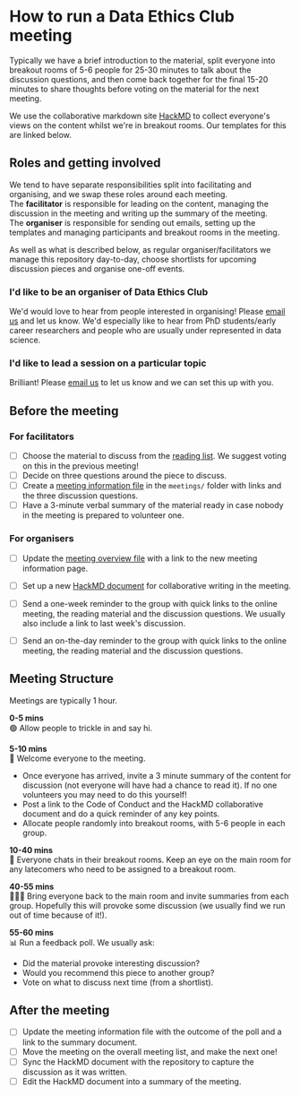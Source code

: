 # How to run a Data Ethics Club meeting

Typically we have a brief introduction to the material, split everyone into breakout rooms of 5-6 people for 25-30 minutes to talk about the discussion questions, and then come back together for the final 15-20 minutes to share thoughts before voting on the material for the next meeting. 

We use the collaborative markdown site [HackMD](https://hackmd.io/) to collect everyone's views on the content whilst we're in breakout rooms. Our templates for this are linked below.  

## Roles and getting involved
We tend to have separate responsibilities split into facilitating and organising, and we swap these roles around each meeting.  
The **facilitator** is responsible for leading on the content,  managing the discussion in the meeting and writing up the summary of the meeting.  
The **organiser** is responsible for sending out emails, setting up the templates and managing participants and breakout rooms in the meeting.  
  
As well as what is described below, as regular organiser/facilitators we manage this repository day-to-day, choose shortlists for upcoming discussion pieces and organise one-off events.
  
### I'd like to be an organiser of Data Ethics Club
We'd would love to hear from people interested in organising! Please [email us](mailto:grp-ethicaldatascience@groups.bristol.ac.uk) and let us know. We'd especially like to hear from PhD students/early career researchers and people who are usually under represented in data science. 

### I'd like to lead a session on a particular topic
Brilliant! Please [email us](mailto:grp-ethicaldatascience@groups.bristol.ac.uk) to let us know and we can set this up with you. 

## Before the meeting

### For facilitators
- [ ] Choose the material to discuss from the [reading list](./../READING-LIST.md). We suggest voting on this in the previous meeting!  
- [ ] Decide on three questions around the piece to discuss.  
- [ ] Create a [meeting information file](./../meetings/meeting_template.md) in the `meetings/` folder with links and the three discussion questions.
- [ ] Have a 3-minute verbal summary of the material ready in case nobody in the meeting is prepared to volunteer one.  

### For organisers
- [ ] Update the [meeting overview file](./../MEETINGS.md) with a link to the new meeting information page.
- [ ] Set up a new [HackMD document](./templates/HackMD_meeting_template.md) for collaborative writing in the meeting. 
- [ ] Send a one-week reminder to the group with quick links to the online meeting, the reading material and the discussion questions. We usually also include a link to last week's discussion.   
- [ ] Send an on-the-day reminder to the group with quick links to the online meeting, the reading material and the discussion questions.  


## Meeting Structure
Meetings are typically 1 hour.  
  
**0-5 mins**   
  🟢 Allow people to trickle in and say hi.  

**5-10 mins**   
  👋 Welcome everyone to the meeting. 
  - Once everyone has arrived, invite a 3 minute summary of the content for discussion (not everyone will have had a chance to read it). If no one volunteers you may need to do this yourself!  
  - Post a link to the Code of Conduct and the HackMD collaborative document and do a quick reminder of any key points.  
  - Allocate people randomly into breakout rooms, with 5-6 people in each group.   

**10-40 mins**  
  💬 Everyone chats in their breakout rooms. Keep an eye on the main room for any latecomers who need to be assigned to a breakout room.  

**40-55 mins**  
  💬💬💬 Bring everyone back to the main room and invite summaries from each group. Hopefully this will provoke some discussion (we usually find we run out of time because of it!). 

**55-60 mins**  
  📊 Run a feedback poll.
  We usually ask:  
  - Did the material provoke interesting discussion?  
  - Would you recommend this piece to another group?  
  - Vote on what to discuss next time (from a shortlist).   

## After the meeting  
- [ ] Update the meeting information file with the outcome of the poll and a link to the summary document.  
- [ ] Move the meeting on the overall meeting list, and make the next one!  
- [ ] Sync the HackMD document with the repository to capture the discussion as it was written. 
- [ ] Edit the HackMD document into a summary of the meeting. 